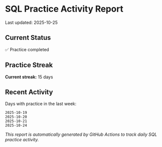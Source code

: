 # SQL Practice Activity Report

Last updated: 2025-10-25

## Current Status

✅ Practice completed

## Practice Streak

**Current streak:** 15 days

## Recent Activity

Days with practice in the last week:

```
2025-10-19
2025-10-20
2025-10-21
2025-10-24
```

*This report is automatically generated by GitHub Actions to track daily SQL practice activity.*
